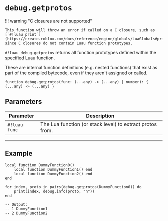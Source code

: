 # `debug.getprotos`

!!! warning "C closures are not supported"
    
    This function will throw an error if called on a C closure, such as [`#!luau print`](https://create.roblox.com/docs/reference/engine/globals/LuaGlobals#print), since C closures do not contain Luau function prototypes.

`#!luau debug.getprotos` returns all function prototypes defined within the specified Luau function.

These are internal function definitions (e.g. nested functions) that exist as part of the compiled bytecode, even if they aren't assigned or called.

```luau
function debug.getprotos(func: (...any) -> (...any) | number): { (...any) -> (...any) }
```

## Parameters

| Parameter        | Description                                                   |
|------------------|---------------------------------------------------------------|
| `#!luau func`     | The Lua function (or stack level) to extract protos from.     |

---

## Example

```luau title="Getting nested function prototypes" linenums="1"
local function DummyFunction0()
    local function DummyFunction1() end
    local function DummyFunction2() end
end

for index, proto in pairs(debug.getprotos(DummyFunction0)) do
    print(index, debug.info(proto, "n"))
end

-- Output:
-- 1 DummyFunction1
-- 2 DummyFunction2
```
